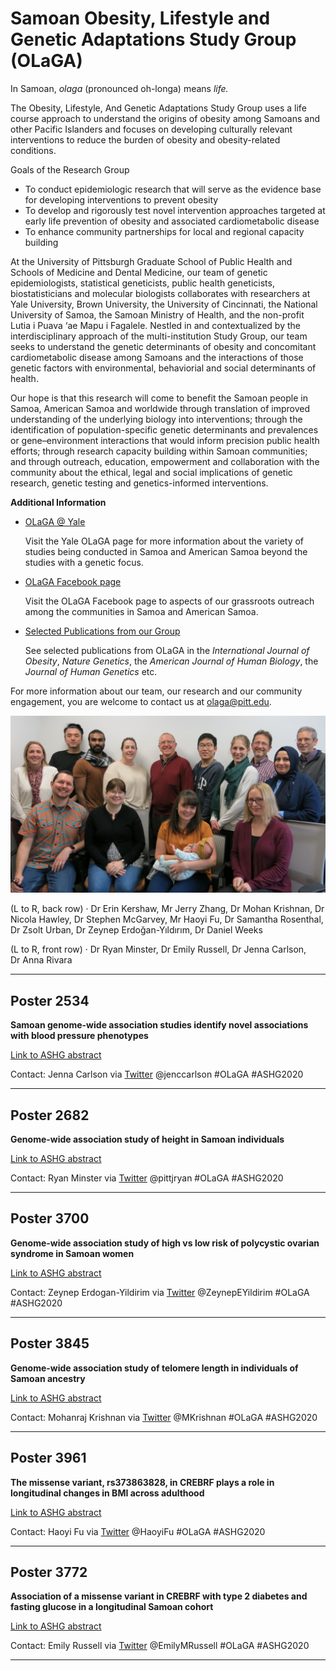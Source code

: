 # Samoan Obesity, Lifestyle and Genetic Adaptations Study Group (OLaGA)

In Samoan, *olaga* (pronounced oh-longa) means *life.*

The Obesity, Lifestyle, And Genetic Adaptations Study Group uses a life course approach to understand the origins of obesity among Samoans and other Pacific Islanders and focuses on developing culturally relevant interventions to reduce the burden of obesity and obesity-related conditions.

Goals of the Research Group

* To conduct epidemiologic research that will serve as the evidence base for developing interventions to prevent obesity
* To develop and rigorously test novel intervention approaches targeted at early life prevention of obesity and associated cardiometabolic disease
* To enhance community partnerships for local and regional capacity building

At the University of Pittsburgh Graduate School of Public Health and Schools of Medicine and Dental Medicine, our team of genetic epidemiologists, statistical geneticists, public health geneticists, biostatisticians and molecular biologists collaborates with researchers at Yale University, Brown University, the University of Cincinnati, the National University of Samoa, the Samoan Ministry of Health, and the non-profit Lutia i Puava ‘ae Mapu i Fagalele. Nestled in and contextualized by the interdisciplinary approach of the multi-institution Study Group, our team seeks to understand the genetic determinants of obesity and concomitant cardiometabolic disease among Samoans and the interactions of those genetic factors with environmental, behaviorial and social determinants of health.

Our hope is that this research will come to benefit the Samoan people in Samoa, American Samoa and worldwide through translation of improved understanding of the underlying biology into interventions; through the identification of population-specific genetic determinants and prevalences or gene–environment interactions that would inform precision public health efforts; through research capacity building within Samoan communities; and through outreach, education, empowerment and collaboration with the community about the ethical, legal and social implications of genetic research, genetic testing and genetics-informed interventions.

**Additional Information**

* [OLaGA @ Yale](https://publichealth.yale.edu/olaga/)

    Visit the Yale OLaGA page for more information about the variety of studies being conducted in Samoa and American Samoa beyond the studies with a genetic focus.

* [OLaGA Facebook page](https://www.facebook.com/YaleOlaga/)

    Visit the OLaGA Facebook page to aspects of our grassroots outreach among the communities in Samoa and American Samoa.

* [Selected Publications from our Group](https://danieleweeks.github.io/OLaGA-ASHG2020/pubs)

    See selected publications from OLaGA in the *International Journal of Obesity*, *Nature Genetics*, the *American Journal of Human Biology*, the *Journal of Human Genetics* etc.

For more information about our team, our research and our community engagement, you are welcome to contact us at olaga@pitt.edu.

![alt text here](Unknown.jpeg)

(L to R, back row) · Dr Erin Kershaw, Mr Jerry Zhang, Dr Mohan Krishnan, Dr Nicola Hawley, Dr Stephen McGarvey, Mr Haoyi Fu, Dr Samantha Rosenthal, Dr Zsolt Urban, Dr Zeynep Erdoğan-Yıldırım, Dr Daniel Weeks

(L to R, front row) · Dr Ryan Minster, Dr Emily Russell, Dr Jenna Carlson, Dr Anna Rivara

---

## Poster 2534

**Samoan genome-wide association studies identify novel associations with blood pressure phenotypes**

[Link to ASHG abstract](https://www.abstractsonline.com/pp8/#!/9070/presentation/3592)

Contact: Jenna Carlson via [Twitter](https://twitter.com/jenccarlson) @jenccarlson  #OLaGA #ASHG2020

---

## Poster 2682

**Genome-wide association study of height in Samoan individuals**

[Link to ASHG abstract](https://www.abstractsonline.com/pp8/index.html#!/9070/presentation/2148)

Contact: Ryan Minster via [Twitter](https://twitter.com/pittjryan) @pittjryan #OLaGA #ASHG2020
 
---

## Poster 3700

**Genome-wide association study of high vs low risk of polycystic ovarian syndrome in Samoan women**

[Link to ASHG abstract](https://www.abstractsonline.com/pp8/index.html#!/9070/presentation/3066)

Contact: Zeynep Erdogan-Yildirim via [Twitter](https://twitter.com/ZeynepEYildirim) @ZeynepEYildirim #OLaGA #ASHG2020
 
---

## Poster 3845

**Genome-wide association study of telomere length in individuals of Samoan ancestry**

[Link to ASHG abstract](https://www.abstractsonline.com/pp8/index.html#!/9070/presentation/3213)

Contact: Mohanraj Krishnan via [Twitter](https://twitter.com/MKrishnan) @MKrishnan #OLaGA #ASHG2020
 
---

## Poster 3961

**The missense variant, rs373863828, in CREBRF plays a role in longitudinal changes in BMI across adulthood**

[Link to ASHG abstract](https://www.abstractsonline.com/pp8/index.html#!/9070/presentation/3250)

Contact: Haoyi Fu via [Twitter](https://twitter.com/HaoyiFu) @HaoyiFu #OLaGA #ASHG2020
 
---

## Poster 3772

**Association of a missense variant in CREBRF with type 2 diabetes and fasting glucose in a longitudinal Samoan cohort**

[Link to ASHG abstract](https://www.abstractsonline.com/pp8/index.html#!/9070/presentation/3220)

Contact: Emily Russell via [Twitter](https://twitter.com/EmilyMRussell) @EmilyMRussell #OLaGA #ASHG2020
  
---
